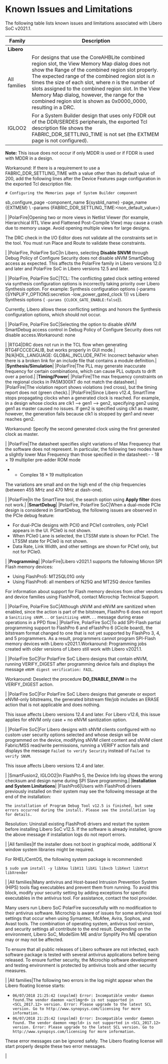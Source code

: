 # Known Issues and Limitations

The following table lists known issues and limitations associated with Libero SoC v2021.1.

|Family|Description|
|------|-----------|
|**Libero**|
|All families|For designs that use the CoreAHBLite combined region slot, the View Memory Map dialog does not show the Range of the combined region slot properly. The expected range of the combined region slot is *n* times the size of each slot, where *n* is the number of slots assigned to the combined region slot. In the View Memory Map dialog, however, the range for the combined region slot is shown as 0x0000\_0000, resulting in a DRC.|
|IGLOO2|For a System Builder design that uses only FDDR out of the DDR/SERDES peripherals, the exported Tcl description file shows the FABRIC\_DDR\_SETTLING\_TIME is not set \(the EXTMEM page is not configured\).

**Note:** This issue does not occur if only MDDR is used or if FDDR is used with MDDR in a design.

 Workaround: If there is a requirement to use a FABRIC\_DDR\_SETTLING\_TIME with a value other than its default value of 200, add the following lines after the Device Features page configuration in the exported Tcl description file.

 `# Configuring the Memories page of System Builder component`

 sb\_configure\_page -component\_name $\{sysbld\_name\} -page\_name \{EXTMEM\} \\ -params \{FABRIC\_DDR\_SETTLING\_TIME:<non\_default\_value\>\}

|
|PolarFire|Opening two or more views in Netlist Viewer \(for example, Hierarchical RTL View and Flattened Post-Compile View\) may cause a crash due to memory usage. Avoid opening multiple views for large designs.

 The DRC check in the I/O Editor does not validate all the constraints set in the tool. You must run Place and Route to validate these constraints.

|
|PolarFire, PolarFire SoC|In Libero, selecting **Disable SNVM** through Debug Policy of Configure Security does not disable sNVM SmartDebug access as expected. This affects the PolarFire family in Libero versions 12.0 and later and PolarFire SoC in Libero versions 12.5 and later.

|
|PolarFire, PolarFire SoC|TCL: The conflicting gated clock setting entered via synthesis configuration options is incorrectly taking priority over Libero Synthesis option. For example: Synthesis configuration options \(-params \{SYNPLIFY\_OPTIONS:secretion -low\_power\_gated\_clock 1\}\) vs Libero Synthesis options \( `-params {CLOCK_GATE_ENABLE:false`\}\).

 Currently, Libero allows these conflicting settings and honors the Synthesis configuration options, which should not occur.

|
|PolarFire, PolarFire SoC|Selecting the option to disable sNVM SmartDebug access control in Debug Policy of Configure Security does not disable access.Workaround: none

|
|RTG4|DRC does not run in the TCL flow when generating RTG4FCCCECALIB, but works properly in GUI mode.|
|N/A|HDL\_LANGUAGE: GLOBAL\_INCLUDE\_PATH: Incorrect behavior when there is a broken link for an include file that contains a module definition.|
|**Synthesis/Simulation**|
|PolarFire|The PLL may generate inaccurate frequency for certain combinations, which can cause PLL outputs to drift over a period.|
|**Timing/Power**|
|PolarFire|The max frequency constraints on the regional clocks in PA5M300XT do not match the datasheet.|
|PolarFire|The violation report shows violations \(red cross\), but the timing report does not \(green check\).|
|PolarFire|Since Libero v12.4, SmartTime stops propagating clocks when a generated clock is reached. For example, in a design whose clocks are clk1 --\> gen1 --\> gen2, specifying gen2 using gen1 as master caused no issues. If gen2 is specified using clk1 as master, however, the generation fails because clk1 is stopped by gen1 and never reaches gen2.

 Workaround: Specify the second generated clock using the first generated clock as master.

|
|PolarFire|The datasheet specifies slight variations of Max Frequency that the software does not represent. In particular, the following two modes have a slightly lower Max Frequency than those specified in the datasheet:-   - 18 × 19 multiplier pre-adder ROM mode
-   - Complex 18 × 19 multiplication

The variations are small and on the high end of the chip frequencies \(between 455 MHz and 470 MHz at dash-one\).

|
|PolarFire|In the SmartTime tool, the search option using **Apply filter** does not work.|
|**SmartDebug**|
|PolarFire, PolarFire SoC|When a dual-mode PCIe design is considered in SmartDebug, the following issues are observed in the PCIe debug feature:

 -   For dual-PCIe designs with PCI0 and PCIe1 controllers, only PCIe1 appears in the UI. PCIe0 is not shown.
-   When PCIe0 Lane is selected, the LTSSM state is shown for PCIe1. The LTSSM state for PCIe0 is not shown.
-   Data Rate, Link Width, and other settings are shown for PCIe1 only, but not for PCIe0.

|
|**Programming**|
|PolarFire|Libero v2021.1 supports the following Micron SPI Flash memory devices:

 -   Using FlashPro5: MT25QL01G only
-   Using FlashPro6: all members of N25Q and MT25Q device families


 For information about support for Flash memory devices from other vendors and device families using FlashPro6, contact Microchip Technical Support.

|
|PolarFire, PolarFire SoC|Although sNVM and eNVM are sanitized when enabled, since the action is part of the bitstream, FlashPro 6 does not report a `Sanitizing sNVM...` or `Sanitizing eNVM...` message during erase operations in a PPD flow.|
|PolarFire, PolarFire SoC|To add SPI-Flash partial programming support to FlashPro 6 and eFlashPro 6 \(iCicile board\), the bitstream format changed to one that is not yet supported by FlashPro 3, 4, and 5 programmers. As a result, programmers cannot program SPI-Flash memory devices with Libero v2021.1.Workaround: Programming jobs created with older versions of Libero still work with Libero v2021.1.

|
|PolarFire SoC|For PolarFire SoC Libero designs that contain eNVM, running VERIFY\_DIGEST after programming device fails and displays the message `eNVM digest verification: FAIL`.

 Workaround: Deselect the procedure **DO\_ENABLE\_ENVM** in the VERIFY\_DIGEST action.

|
|PolarFire SoC|For PolarFire SoC Libero designs that generate or export eNVM-only bitstreams, the generated bitstream file/job includes an ERASE action that is not applicable and does nothing.

 This issue affects Libero versions 12.4 and later. For Libero v12.6, this issue applies for eNVM only case + no eNVM sanitization option.

|
|PolarFire SoC|For Libero designs with sNVM clients configured with no custom user security options selected and whose design will be programmed on the device, modifying sNVM client content and sNVM client Fabric/MSS read/write permissions, running a VERIFY action fails and displays the message `Failed to verify Security` instead of `Failed to verify SNVM`.

 This issue affects Libero versions 12.4 and later.

|
|SmartFusion2, IGLOO2|In FlashPro 5, the Device Info log shows the wrong checksum and design name during SPI Slave programming.|
|**Installation and System Limitations**|
|FlashPro6|Users with FlashPro6 drivers previously installed on their system may see the following message at the end of the installation:

 `The installation of Program Debug Tool v12.5 is finished, but some errors occurred during the install. Please see the installation log for details.`

 Resolution: Uninstall existing FlashPro6 drivers and restart the system before installing Libero SoC v12.5. If the software is already installed, ignore the above message if installation logs do not report errors.

|
|All families|If the installer does not boot in graphical mode, additional X window system libraries might be required.

 For RHEL/CentOS, the following system package is recommended:

 `$ sudo yum install -y libXau libX11 libXi libxcb libXext libXtst libXrender`

|
|All families|Many antivirus and Host-based Intrusion Prevention System \(HIPS\) tools flag executables and prevent them from running. To avoid this block, modify your security setting by adding exceptions for specific executables in the antivirus tool. For assistance, contact the tool provider.

 Many users run Libero SoC PolarFire successfully with no modification to their antivirus software. Microchip is aware of issues for some antivirus tool settings that occur when using Symantec, McAfee, Avira, Sophos, and Avast tools. The combination of operating system, antivirus tool version, and security settings all contribute to the end result. Depending on the environment, Libero SoC, ModelSim ME and/or Synplify Pro ME operation may or may not be affected.

 To ensure that all public releases of Libero software are not infected, each software package is tested with several antivirus applications before being released. To ensure further security, the Microchip software development and testing environment is protected by antivirus tools and other security measures.

|
|All families|The following two errors in the log might appear when the Libero floating license starts:

-   `06/07/2018 21:25:42 (snpslmd) Error: Incompatible vendor daemon found.The vendor daemon <actlmgrd> is not supported in <SCL_2017.12> version. Error: Please upgrade to the latest SCL version. Go to http://www.synopsys.com/licensing for more information.`
-   `06/07/2018 21:25:42 (snpslmd) Error: Incompatible vendor daemon found. The vendor daemon <mgcld> is not supported in <SCL_2017.12> version. Error: Please upgrade to the latest SCL version. Go to http://www.synopsys.com/licensing for more information.`

 These error messages can be ignored safely. The Libero floating license will start properly despite these two error messages.

|

